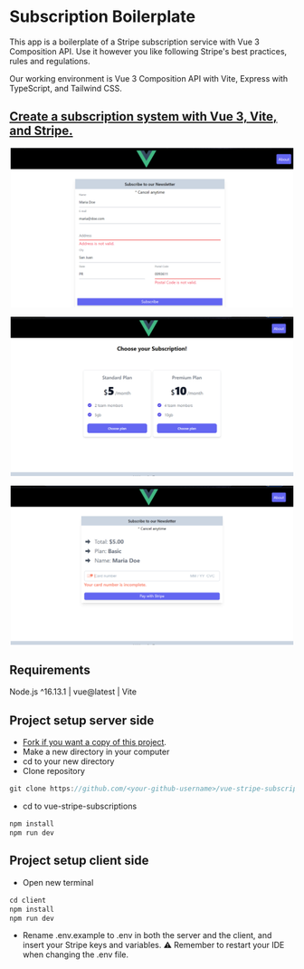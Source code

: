 # Subscription Boilerplate

<p>This app is a boilerplate of a Stripe subscription service with Vue 3 Composition API. Use it however you like following Stripe's best practices, rules and regulations.</p>

<p>Our working environment is Vue 3 Composition API with Vite, Express with TypeScript, and Tailwind CSS.</p>

[Create a subscription system with Vue 3, Vite, and Stripe.](https://codingpr.com/create-a-subscription-system-with-vue-3/)
---
<p align="center">
  <img src="screenshots\card(1).png" width="500" alt="screenshot">
</p>
<p align="center">
  <img src="screenshots\card(2).png" width="500" alt="screenshot">
</p>
<p align="center">
  <img src="screenshots\card(3).png" width="500" alt="screenshot">
</p>

## Requirements

Node.js ^16.13.1 | vue@latest | Vite

## Project setup server side

- [Fork if you want a copy of this project](https://docs.github.com/en/get-started/quickstart/fork-a-repo).
- Make a new directory in your computer
- cd to your new directory
- Clone repository

```javascript
git clone https://github.com/<your-github-username>/vue-stripe-subscriptions.git
```
- cd to vue-stripe-subscriptions

```
npm install
npm run dev
```

## Project setup client side

- Open new terminal

```
cd client
npm install
npm run dev
```
- Rename .env.example to .env in both the server and the client, and insert your Stripe keys and variables. :warning: Remember to restart your IDE when changing the .env file.
